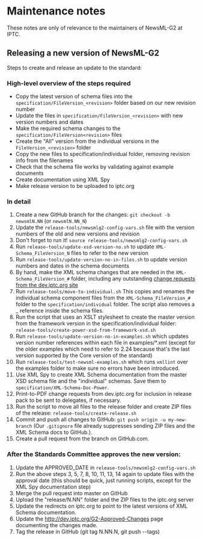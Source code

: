 # Maintenance notes

These notes are only of relevance to the maintainers of NewsML-G2 at IPTC.

## Releasing a new version of NewsML-G2

Steps to create and release an update to the standard:

### High-level overview of the steps required
- Copy the latest version of schema files into the
  `specification/FileVersion_<revision>` folder based on our new revision number
- Update the files in `specification/FileVersion_<revision>` with new version
  numbers and dates
- Make the required schema changes to the `specification/FileVersion<revision>`
  files
- Create the "All" version from the individual versions in the
  `FileVersion_<revision>` folder
- Copy the new files to specification/individual folder, removing revision info
  from the filenames
- Check that the schema file works by validating against example documents
- Create documentation using XML Spy
- Make release version to be uploaded to iptc.org

### In detail
1.  Create a new GitHub branch for the changes: `git checkout -b newsmlN.NN`
    (or `newsmlN.NN_N`)
2.  Update the `release-tools/newsmlg2-config-vars.sh` file with the version
    numbers of the old and new versions and revision
3.  Don't forget to run it! `source release-tools/newsmlg2-config-vars.sh`
4.  Run `release-tools/update-xsd-version-no.sh` to update
    `XML-Schema_FileVersion_N` files to refer to the new version
5.  Run `release-tools/update-version-no-in-files.sh` to update version
    numbers and dates in the schema documents
6.  By hand, make the XML schema changes that are needed in the
    `XML-Schema_FileVersion_#` folder, including any outstanding [change
    requests from the dev.iptc.org
    site](http://dev.iptc.org/G2-Change-Requests-HP)
7.  Run `release-tools/move-to-individual.sh`
    This copies and renames the individual schema component files from the
    `XML-Schema_FileVersion_#` folder to the `specification/individual` folder.
    The script also removes a _<revision> reference inside the schema files.
8.  Run the script that uses an XSLT stylesheet to create the master version
    from the framework version in the specification/individual folder:
    `release-tools/create-power-xsd-from-framework-xsd.sh`
9.  Run `release-tools/update-version-no-in-examples.sh` which updates version
    number references within each file in examples/*.xml (except for the older
    examples which need to refer to 2.24 because that's the last version
    supported by the Core version of the standard)
10. Run `release-tools/test-newsml-examples.sh` which runs `xmllint` over the
    examples folder to make sure no errors have been introduced.
11. Use XML Spy to create XML Schema documentation from the master XSD schema
    file and the "individual" schemas. Save them to
    `specification/XML-Schema-Doc-Power`.
12. Print-to-PDF change requests from dev.iptc.org for inclusion in release pack
    to be sent to delegates, if necessary.
13. Run the script to move all files to the release folder and create ZIP files
    of the release: `release-tools/create-release.sh`
14. Commit and push all changes to GitHub: `git push origin -u my-new-branch`
    (Our `.gitignore` file already suppresses sending ZIP files and the XML
    Schema docs to GitHub.).
15. Create a pull request from the branch on GitHub.com.

### After the Standards Committee approves the new version:

1.  Update the APPROVED_DATE in `release-tools/newsmlg2-config-vars.sh`
2.  Run the above steps 3, 5, 7, 8, 10, 11, 13, 14 again to update files with
    the approval date (this should be quick, just running scripts, except for
    the XML Spy documentation step)
3.  Merge the pull request into master on GitHub
4.  Upload the "release/N.NN" folder and the ZIP files to the iptc.org server
5.  Update the redirects on iptc.org to point to the latest versions of XML
    Schema documentation.
6.  Update the http://dev.iptc.org/G2-Approved-Changes page documenting the
    changes made.
7.  Tag the release in GitHub (git tag N.NN.N, git push --tags)

